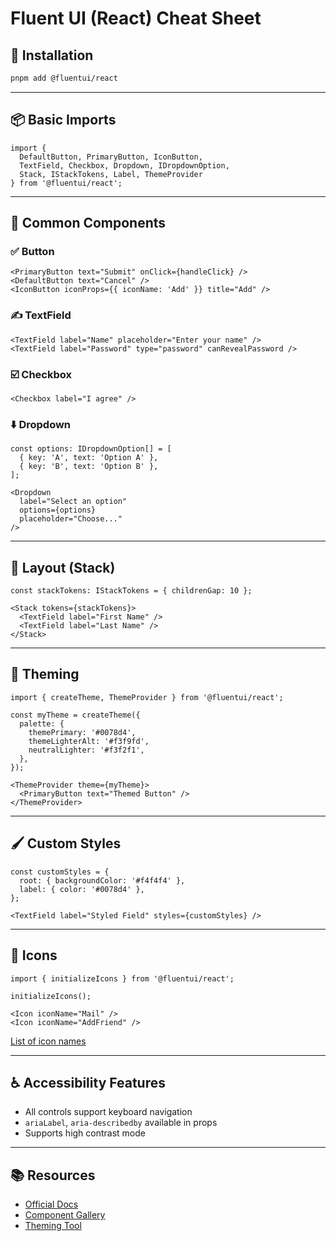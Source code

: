 # Fluent UI (React) Cheat Sheet

## 🔧 Installation

```bash
pnpm add @fluentui/react
```

---

## 📦 Basic Imports

```tsx
import { 
  DefaultButton, PrimaryButton, IconButton,
  TextField, Checkbox, Dropdown, IDropdownOption,
  Stack, IStackTokens, Label, ThemeProvider
} from '@fluentui/react';
```

---

## 🧱 Common Components

### ✅ Button

```tsx
<PrimaryButton text="Submit" onClick={handleClick} />
<DefaultButton text="Cancel" />
<IconButton iconProps={{ iconName: 'Add' }} title="Add" />
```

### ✍️ TextField

```tsx
<TextField label="Name" placeholder="Enter your name" />
<TextField label="Password" type="password" canRevealPassword />
```

### ☑️ Checkbox

```tsx
<Checkbox label="I agree" />
```

### ⬇️ Dropdown

```tsx
const options: IDropdownOption[] = [
  { key: 'A', text: 'Option A' },
  { key: 'B', text: 'Option B' },
];

<Dropdown
  label="Select an option"
  options={options}
  placeholder="Choose..."
/>
```

---

## 📐 Layout (Stack)

```tsx
const stackTokens: IStackTokens = { childrenGap: 10 };

<Stack tokens={stackTokens}>
  <TextField label="First Name" />
  <TextField label="Last Name" />
</Stack>
```

---

## 🎨 Theming

```tsx
import { createTheme, ThemeProvider } from '@fluentui/react';

const myTheme = createTheme({
  palette: {
    themePrimary: '#0078d4',
    themeLighterAlt: '#f3f9fd',
    neutralLighter: '#f3f2f1',
  },
});

<ThemeProvider theme={myTheme}>
  <PrimaryButton text="Themed Button" />
</ThemeProvider>
```

---

## 🖌️ Custom Styles

```tsx
const customStyles = {
  root: { backgroundColor: '#f4f4f4' },
  label: { color: '#0078d4' },
};

<TextField label="Styled Field" styles={customStyles} />
```

---

## 📛 Icons

```tsx
import { initializeIcons } from '@fluentui/react';

initializeIcons();

<Icon iconName="Mail" />
<Icon iconName="AddFriend" />
```

[List of icon names](https://developer.microsoft.com/en-us/fluentui#/styles/web/icons)

---

## ♿ Accessibility Features

- All controls support keyboard navigation
- `ariaLabel`, `aria-describedby` available in props
- Supports high contrast mode

---

## 📚 Resources

- [Official Docs](https://developer.microsoft.com/en-us/fluentui)
- [Component Gallery](https://react.fluentui.dev/)
- [Theming Tool](https://fluentuipr.z22.web.core.windows.net/theming/)
